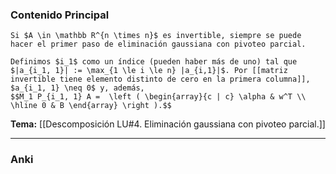 ### Contenido Principal

```ad-proposition
Si $A \in \mathbb R^{n \times n}$ es invertible, siempre se puede hacer el primer paso de eliminación gaussiana con pivoteo parcial.
```

```ad-proof
Definimos $i_1$ como un índice (pueden haber más de uno) tal que $|a_{i_1, 1}| := \max_{1 \le i \le n} |a_{i,1}|$. Por [[matriz invertible tiene elemento distinto de cero en la primera columna]], $a_{i_1, 1} \neq 0$ y, además,
$$M_1 P_{i_1, 1} A =  \left ( \begin{array}{c | c} \alpha & w^T \\ \hline 0 & B \end{array} \right ).$$
```

**Tema:** [[Descomposición LU#4. Eliminación gaussiana con pivoteo parcial.]]

---
### Anki

